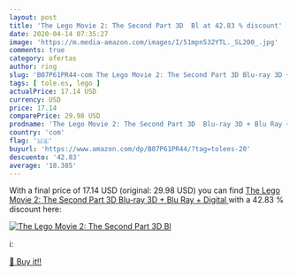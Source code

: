 ```yaml
---
layout: post
title: 'The Lego Movie 2: The Second Part 3D  Bl at 42.83 % discount'
date: 2020-04-14 07:35:27
image: 'https://m.media-amazon.com/images/I/51mpn532YTL._SL200_.jpg'
comments: true
category: ofertas
author: ring
slug: 'B07P61PR44-com The Lego Movie 2: The Second Part 3D Blu-ray 3D + Blu Ray...'
tags: [ tole.es, lego ]
actualPrice: 17.14 USD
currency: USD
price: 17.14
comparePrice: 29.98 USD
prodname: 'The Lego Movie 2: The Second Part 3D  Blu-ray 3D + Blu Ray + Digital '
country: 'com'
flag: '🇺🇸'
buyurl: 'https://www.amazon.com/dp/B07P61PR44/?tag=tolees-20'
descuento: '42.83'
average: '18.385'
---
```


With a final price of 17.14 USD (original: 29.98 USD) you can find [The Lego Movie 2: The Second Part 3D  Blu-ray 3D + Blu Ray + Digital ](https://www.amazon.com/dp/B07P61PR44/?tag=tolees-20) with a  42.83 % discount here:

[![The Lego Movie 2: The Second Part 3D  Bl](https://m.media-amazon.com/images/I/51mpn532YTL._SL200_.jpg)](https://www.amazon.com/dp/B07P61PR44/?tag=tolees-20)

ℹ️:


[🛒 Buy it!!](https://www.amazon.com/dp/B07P61PR44/?tag=tolees-20)
